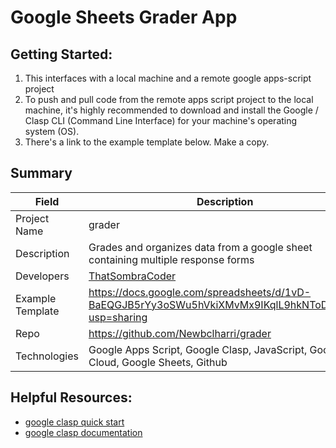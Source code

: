 # Google Sheets Grader App

## Getting Started:
1. This interfaces with a local machine and a remote google apps-script project
2. To push and pull code from the remote apps script project to the local machine, it's highly recommended to download and install the Google / Clasp CLI (Command Line Interface) for your machine's operating system (OS).
3. There's a link to the example template below. Make a copy.

## Summary
| Field | Description |
| ----------- | ----------- |
| Project Name | grader |
| Description | Grades and organizes data from a google sheet containing multiple response forms |
| Developers | [ThatSombraCoder](https://thatsombracoder.netlify.app) |
| Example Template | https://docs.google.com/spreadsheets/d/1vD-BaEQGJB5rYy3oSWu5hVkiXMvMx9IKqlL9hkNToDA/edit?usp=sharing|
|Repo | https://github.com/Newbclharri/grader |
|Technologies |Google Apps Script, Google Clasp, JavaScript, Google Cloud, Google Sheets, Github |

## Helpful Resources:
- [google clasp quick start](https://www.npmjs.com/package/@google/clasp)
- [google clasp documentation](https://developers.google.com/apps-script/guides/clasp)